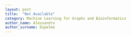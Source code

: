 ```yaml
---
layout: post
title:  "Not Available"
category: Machine Learning for Graphs and Bioinformatics
author_name: Alessandro
author_surname: Dipalma
---
```

